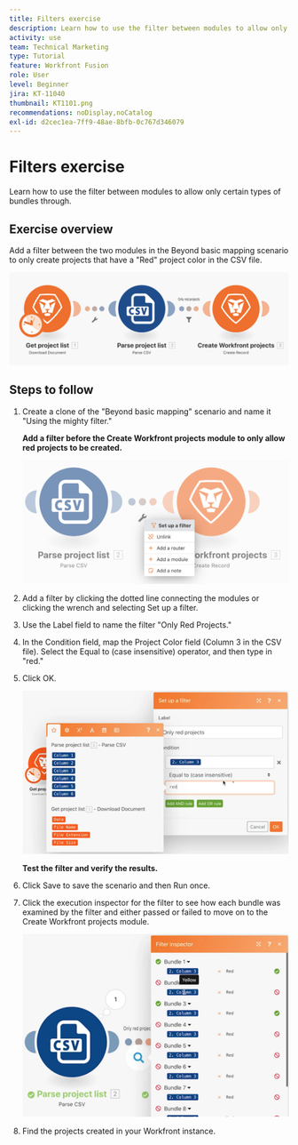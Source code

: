 ```yaml
---
title: Filters exercise
description: Learn how to use the filter between modules to allow only certain types of bundles through.
activity: use
team: Technical Marketing
type: Tutorial
feature: Workfront Fusion
role: User
level: Beginner
jira: KT-11040
thumbnail: KT1101.png
recommendations: noDisplay,noCatalog
exl-id: d2cec1ea-7ff9-48ae-8bfb-0c767d346079
---
```

# Filters exercise

Learn how to use the filter between modules to allow only certain types of bundles through.

## Exercise overview

Add a filter between the two modules in the Beyond basic mapping scenario to only create projects that have a "Red" project color in the CSV file.

   ![Filters Image 1](../12-exercises/assets/filters-walkthrough-1.png)

## Steps to follow

1. Create a clone of the "Beyond basic mapping" scenario and name it "Using the mighty filter."

    **Add a filter before the Create Workfront projects module to only allow red projects to be created.**

   ![Filters Image 2](../12-exercises/assets/filters-walkthrough-2.png)

1. Add a filter by clicking the dotted line connecting the modules or clicking the wrench and selecting Set up a filter.
1. Use the Label field to name the filter "Only Red Projects."
1. In the Condition field, map the Project Color field (Column 3 in the CSV file). Select the Equal to (case insensitive) operator, and then type in "red."
1. Click OK.

   ![Filters Image 3](../12-exercises/assets/filters-walkthrough-3.png)

    **Test the filter and verify the results.**

1. Click Save to save the scenario and then Run once.
1. Click the execution inspector for the filter to see how each bundle was examined by the filter and either passed or failed to move on to the Create Workfront projects module.

   ![Filters Image 4](../12-exercises/assets/filters-walkthrough-4.png)

1. Find the projects created in your Workfront instance.
